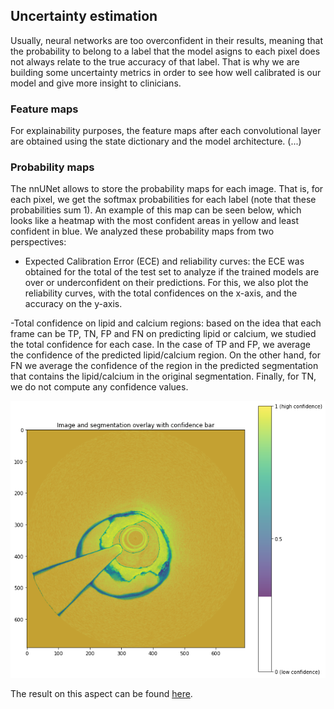 ## Uncertainty estimation

Usually, neural networks are too overconfident in their results, meaning that the probability to belong to a label that the model asigns to each pixel does not always relate to the true accuracy of that label. That is why we are building some uncertainty metrics in order to see how well calibrated is our model and give more insight to clinicians. 

### Feature maps

For explainability purposes, the feature maps after each convolutional layer are obtained using the state dictionary and the model architecture. (...)

### Probability maps

The nnUNet allows to store the probability maps for each image. That is, for each pixel, we get the softmax probabilities for each label (note that these probabilities sum 1). An example of this map can be seen below, which looks like a heatmap with the most confident areas in yellow and least confident in blue. We analyzed these probability maps from two perspectives:

- Expected Calibration Error (ECE) and reliability curves: the ECE was obtained for the total of the test set to analyze if the trained models are over or underconfident on their predictions. For this, we also plot the reliability curves, with the total confidences on the x-axis, and the accuracy on the y-axis.

-Total confidence on lipid and calcium regions: based on the idea that each frame can be TP, TN, FP and FN on predicting lipid or calcium, we studied the total confidence for each case. In the case of TP and FP, we average the confidence of the predicted lipid/calcium region. On the other hand, for FN we average the confidence of the region in the predicted segmentation that contains the lipid/calcium in the original segmentation. Finally, for TN, we do not compute any confidence values.

![Figure 1. Example of probability map as overlay and corresponding image. It is worth noting that edges are always uncertain regions, but other tiny blue regions can be seen as well](/assets/prob_map.png)

The result on this aspect can be found [here](/info-files/uncertainty/).